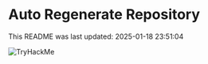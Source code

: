 # Auto Regenerate Repository

This README was last updated: 2025-01-18 23:51:04

 ![TryHackMe](https://tryhackme.com/badge/533634)